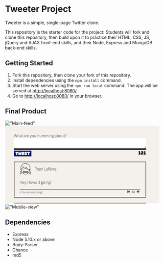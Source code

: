 # Tweeter Project

Tweeter is a simple, single-page Twitter clone.

This repository is the starter code for the project: Students will fork and clone this repository, then build upon it to practice their HTML, CSS, JS, jQuery and AJAX front-end skills, and their Node, Express and MongoDB back-end skills.

## Getting Started

1. Fork this repository, then clone your fork of this repository.
2. Install dependencies using the `npm install` command.
3. Start the web server using the `npm run local` command. The app will be served at <http://localhost:8080/>.
4. Go to <http://localhost:8080/> in your browser.


## Final Product 
!["Main-feed"]()
!["Time-stamp"](https://github.com/gforsythe/tweeter/blob/master/docs/instant%20timestamp.png?raw=true)
!["Mobile-view"]()


## Dependencies

- Express
- Node 5.10.x or above
- Body-Parser
- Chance
- md5
